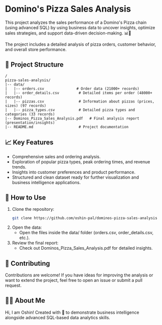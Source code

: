 # Domino's Pizza Sales Analysis

This project analyzes the sales performance of a Domino's Pizza chain (using advanced SQL) by using business data to uncover insights, optimize sales strategies, and support data-driven decision-making. 📊🍕

The project includes a detailed analysis of pizza orders, customer behavior, and overall store performance.

## 📂 Project Structure
```
/
pizza-sales-analysis/
|-- data/
|   |-- orders.csv               # Order data (21000+ records)
|   |-- order_details.csv         # Detailed items per order (48000+ records)
|   |-- pizzas.csv                # Information about pizzas (prices, sizes) (97 records)
|   |-- pizza_types.csv           # Detailed pizza types and categories (33 records)
|-- Dominos_Pizza_Sales_Analysis.pdf   # Final analysis report (presentation/insights)
|-- README.md                     # Project documentation
```

## 📈 Key Features

- Comprehensive sales and ordering analysis.
- Exploration of popular pizza types, peak ordering times, and revenue trends.
- Insights into customer preferences and product performance.
- Structured and clean dataset ready for further visualization and business intelligence applications.

## 🚀 How to Use

1. Clone the repository:
   ```bash
   git clone https://github.com/oshin-pal/dominos-pizza-sales-analysis.git
   ```
2. Open the data:
   - Open the files inside the data/ folder (orders.csv, order_details.csv, etc.).
3. Review the final report:
   - Check out Dominos_Pizza_Sales_Analysis.pdf for detailed insights.


## 🤝 Contributing

Contributions are welcome!
If you have ideas for improving the analysis or want to extend the project, feel free to open an issue or submit a pull request.


## 🙋‍♀️ About Me

Hi, I am Oshin! Created with 💙 to demonstrate business intelligence alongside advanced SQL-based data analytics skills.
